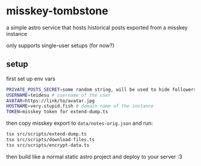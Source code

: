 # misskey-tombstone

a simple astro service that hosts historical posts exported from a misskey instance

only supports single-user setups (for now?)

## setup

first set up env vars

```bash
PRIVATE_POSTS_SECRET=some random string, will be used to hide followers-only posts
USERNAME=teidesu # username of the user
AVATAR=https://link/to/avatar.jpg
HOSTNAME=very.stupid.fish # domain name of the instance
TOKEN=misskey token for extend-dump.ts
```

then copy misskey export to `data/notes-orig.json` and run:
```bash
tsx src/scripts/extend-dump.ts
tsx src/scripts/download-files.ts
tsx src/scripts/encrypt-data.ts
```

then build like a normal static astro project and deploy to your server :3
